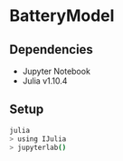 # BatteryModel
## Dependencies 
- Jupyter Notebook
- Julia v1.10.4

## Setup 
```bash
julia 
> using IJulia
> jupyterlab()
```